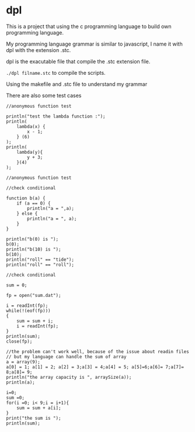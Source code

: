 # dpl
This is a project that using the c programming language to build own programming language.

My programming language grammar is similar to javascript, I name it with dpl with the extension .stc. 

dpl is the exacutable file that compile the .stc extension file.

`./dpl filname.stc` to compile the scripts.

Using the makefile and .stc file to understand my grammar

There are also some test cases

```
//anonymous function test

println("test the lambda function :");
println(
    lambda(x) {
        x - 1;
    } (6)
);
println(
    lambda(y){ 
        y + 3;
    }(4)
);

//anonymous function test
```

```
//check conditional 

function b(a) {
    if (a == 0) {
        println("a = ",a);
    } else {
        println("a = ", a);
    }
}

println("b(0) is ");
b(0);
println("b(10) is ");
b(10); 
println("roll" == "tide");
println("roll" == "roll");

//check conditional
```
```
sum = 0;

fp = open("sum.dat");

i = readInt(fp);
while(!(eof(fp)))
{
    sum = sum + i;
    i = readInt(fp);
}
println(sum);
close(fp);
```

```
//the problem can't work well, because of the issue about readin files
// but my language can handle the sum of array
a = array(9);
a[0] = 1; a[1] = 2; a[2] = 3;a[3] = 4;a[4] = 5; a[5]=6;a[6]= 7;a[7]= 8;a[8]= 9;
println("the array capacity is ", arraySize(a));
println(a);

i=0;
sum =0;
for(i =0; i< 9;i = i+1){
	sum = sum + a[i];
}
print("the sum is ");
println(sum);
```
